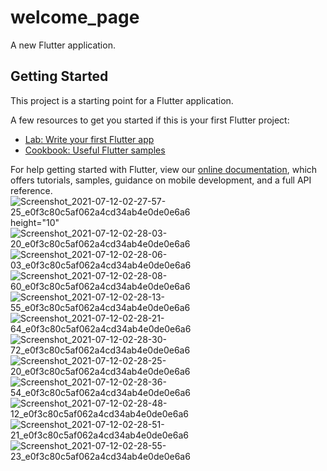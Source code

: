# welcome_page

A new Flutter application.

## Getting Started

This project is a starting point for a Flutter application.

A few resources to get you started if this is your first Flutter project:

- [Lab: Write your first Flutter app](https://flutter.dev/docs/get-started/codelab)
- [Cookbook: Useful Flutter samples](https://flutter.dev/docs/cookbook)

For help getting started with Flutter, view our
[online documentation](https://flutter.dev/docs), which offers tutorials,
samples, guidance on mobile development, and a full API reference.
![Screenshot_2021-07-12-02-27-57-25_e0f3c80c5af062a4cd34ab4e0de0e6a6](https://user-images.githubusercontent.com/72881195/125469234-b68482c8-94c6-4451-8f7b-1c7dd0f64c23.jpg) height="10"
![Screenshot_2021-07-12-02-28-03-20_e0f3c80c5af062a4cd34ab4e0de0e6a6](https://user-images.githubusercontent.com/72881195/125469242-ead08aaa-9c07-4686-8726-0a3f9f9e7437.jpg)
![Screenshot_2021-07-12-02-28-06-03_e0f3c80c5af062a4cd34ab4e0de0e6a6](https://user-images.githubusercontent.com/72881195/125469263-26e58ef7-27af-48ec-af66-420f17682775.jpg)
![Screenshot_2021-07-12-02-28-08-60_e0f3c80c5af062a4cd34ab4e0de0e6a6](https://user-images.githubusercontent.com/72881195/125469277-31d2d07b-3c2d-4d2f-a363-9a50553a784a.jpg)
![Screenshot_2021-07-12-02-28-13-55_e0f3c80c5af062a4cd34ab4e0de0e6a6](https://user-images.githubusercontent.com/72881195/125469362-9247f6e3-a625-475a-96ce-8c5e0e775d30.jpg)
![Screenshot_2021-07-12-02-28-21-64_e0f3c80c5af062a4cd34ab4e0de0e6a6](https://user-images.githubusercontent.com/72881195/125469426-c9b78322-297d-463d-9feb-bd6f01529a40.jpg)
![Screenshot_2021-07-12-02-28-30-72_e0f3c80c5af062a4cd34ab4e0de0e6a6](https://user-images.githubusercontent.com/72881195/125469445-b4ccfe32-fe8d-43f7-9289-94b021b5e6f1.jpg)
![Screenshot_2021-07-12-02-28-25-20_e0f3c80c5af062a4cd34ab4e0de0e6a6](https://user-images.githubusercontent.com/72881195/125469502-c399b7b9-5261-4827-a064-53a270a05a6e.jpg)
![Screenshot_2021-07-12-02-28-36-54_e0f3c80c5af062a4cd34ab4e0de0e6a6](https://user-images.githubusercontent.com/72881195/125469558-fac9ce67-b5b2-4139-86a4-632ad56f026c.jpg)
![Screenshot_2021-07-12-02-28-48-12_e0f3c80c5af062a4cd34ab4e0de0e6a6](https://user-images.githubusercontent.com/72881195/125469590-e632b5af-cafc-43b9-adc1-861bbf5c4dfd.jpg)
![Screenshot_2021-07-12-02-28-51-21_e0f3c80c5af062a4cd34ab4e0de0e6a6](https://user-images.githubusercontent.com/72881195/125469622-24eb99d8-c298-4023-ae09-98289ed53711.jpg)
![Screenshot_2021-07-12-02-28-55-23_e0f3c80c5af062a4cd34ab4e0de0e6a6](https://user-images.githubusercontent.com/72881195/125469655-b886cb22-d4d6-4814-8ef0-91fad99c5af5.jpg)
